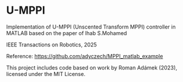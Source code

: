 # U-MPPI

Implementation of U-MPPI (Unscented Transform MPPI) controller in MATLAB based on the paper of Ihab S.Mohamed

IEEE Transactions on Robotics, 2025

Reference: https://github.com/adyczech/MPPI_matlab_example

This project includes code based on work by Roman Adámek (2023), licensed under the MIT License.

